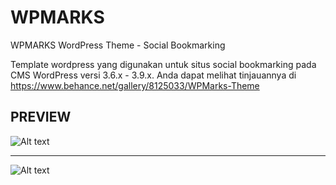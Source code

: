 # WPMARKS
WPMARKS WordPress Theme - Social Bookmarking

Template wordpress yang digunakan untuk situs social bookmarking pada CMS WordPress versi 3.6.x - 3.9.x.
Anda dapat melihat tinjauannya di https://www.behance.net/gallery/8125033/WPMarks-Theme

**PREVIEW**
---

![Alt text](https://mir-s3-cdn-cf.behance.net/project_modules/disp/4e7e3c8125033.560b7a401b7b2.png "Home Page")

---

![Alt text](https://mir-s3-cdn-cf.behance.net/project_modules/disp/6900278125033.560b79c8ed905.png "Single Page")
